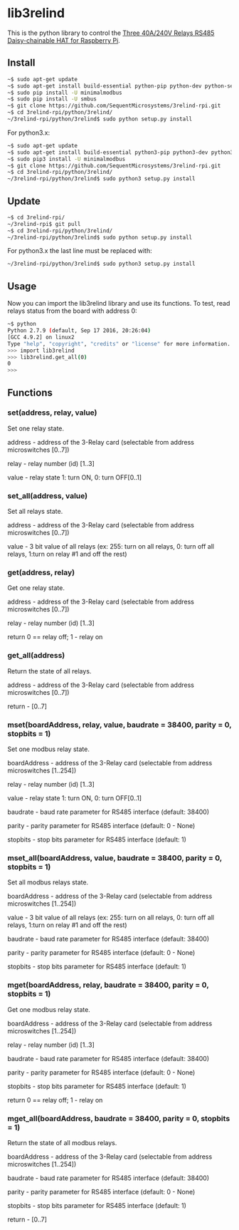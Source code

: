 # lib3relind

This is the python library to control the [Three 40A/240V Relays RS485 Daisy-chainable HAT for Raspberry Pi](https://sequentmicrosystems.com/collections/all-io-cards/products/three-40a-240v-relays-rs485-for-raspberry-pi).

## Install

```bash
~$ sudo apt-get update
~$ sudo apt-get install build-essential python-pip python-dev python-setuptools git
~$ sudo pip install -U minimalmodbus
~$ sudo pip install -U smbus
~$ git clone https://github.com/SequentMicrosystems/3relind-rpi.git
~$ cd 3relind-rpi/python/3relind/
~/3relind-rpi/python/3relind$ sudo python setup.py install
```
For python3.x:
```bash
~$ sudo apt-get update
~$ sudo apt-get install build-essential python3-pip python3-dev python3-smbus git
~$ sudo pip3 install -U minimalmodbus
~$ git clone https://github.com/SequentMicrosystems/3relind-rpi.git
~$ cd 3relind-rpi/python/3relind/
~/3relind-rpi/python/3relind$ sudo python3 setup.py install
```
## Update

```bash
~$ cd 3relind-rpi/
~/3relind-rpi$ git pull
~$ cd 3relind-rpi/python/3relind/
~/3relind-rpi/python/3relind$ sudo python setup.py install
```
For python3.x the last line must be replaced with:
```bash
~/3relind-rpi/python/3relind$ sudo python3 setup.py install
```
## Usage 

Now you can import the lib3relind library and use its functions. To test, read relays status from the board with address 0:

```bash
~$ python
Python 2.7.9 (default, Sep 17 2016, 20:26:04)
[GCC 4.9.2] on linux2
Type "help", "copyright", "credits" or "license" for more information.
>>> import lib3relind
>>> lib3relind.get_all(0)
0
>>>
```

## Functions

### set(address, relay, value)
Set one relay state.

address - address of the 3-Relay card (selectable from address microswitches [0..7])

relay - relay number (id) [1..3]

value - relay state 1: turn ON, 0: turn OFF[0..1]


### set_all(address, value)
Set all relays state.

address - address of the 3-Relay card (selectable from address microswitches [0..7])

value - 3 bit value of all relays (ex: 255: turn on all relays, 0: turn off all relays, 1:turn on relay #1 and off the rest)

### get(address, relay)
Get one relay state.

address - address of the 3-Relay card (selectable from address microswitches [0..7])

relay - relay number (id) [1..3]

return 0 == relay off; 1 - relay on

### get_all(address)
Return the state of all relays.

address - address of the 3-Relay card (selectable from address microswitches [0..7])

return - [0..7]

### mset(boardAddress, relay, value, baudrate = 38400, parity = 0, stopbits = 1)
Set one modbus relay state.

boardAddress - address of the 3-Relay card (selectable from address microswitches [1..254])

relay - relay number (id) [1..3]

value - relay state 1: turn ON, 0: turn OFF[0..1]

baudrate - baud rate parameter for RS485 interface (default: 38400)

parity - parity parameter for RS485 interface (default: 0 - None)

stopbits - stop bits parameter for RS485 interface (default: 1)


### mset_all(boardAddress, value, baudrate = 38400, parity = 0, stopbits = 1)
Set all modbus relays state.

boardAddress - address of the 3-Relay card (selectable from address microswitches [1..254])

value - 3 bit value of all relays (ex: 255: turn on all relays, 0: turn off all relays, 1:turn on relay #1 and off the rest)

baudrate - baud rate parameter for RS485 interface (default: 38400)

parity - parity parameter for RS485 interface (default: 0 - None)

stopbits - stop bits parameter for RS485 interface (default: 1)

### mget(boardAddress, relay, baudrate = 38400, parity = 0, stopbits = 1)
Get one modbus relay state.

boardAddress - address of the 3-Relay card (selectable from address microswitches [1..254])

relay - relay number (id) [1..3]

baudrate - baud rate parameter for RS485 interface (default: 38400)

parity - parity parameter for RS485 interface (default: 0 - None)

stopbits - stop bits parameter for RS485 interface (default: 1)

return 0 == relay off; 1 - relay on

### mget_all(boardAddress, baudrate = 38400, parity = 0, stopbits = 1)
Return the state of all modbus relays.

boardAddress - address of the 3-Relay card (selectable from address microswitches [1..254])

baudrate - baud rate parameter for RS485 interface (default: 38400)

parity - parity parameter for RS485 interface (default: 0 - None)

stopbits - stop bits parameter for RS485 interface (default: 1)

return - [0..7]
